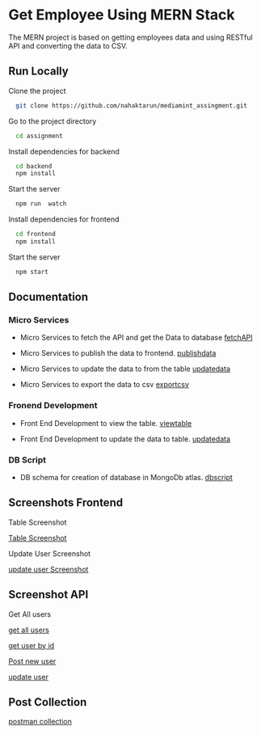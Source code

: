
# Get Employee Using MERN Stack

The MERN project is based on getting employees data and using RESTful API and converting the data to CSV.

## Run Locally

Clone the project

```bash
  git clone https://github.com/nahaktarun/mediamint_assingment.git
```

Go to the project directory

```bash
  cd assignment
```

Install dependencies for backend

```bash
  cd backend
  npm install
```

Start the server

```bash
  npm run  watch
```
Install dependencies for frontend

```bash
  cd frontend
  npm install
```

Start the server

```bash
  npm start
```


## Documentation

### Micro Services

* Micro Services to fetch the API and get the Data to database [fetchAPI](https://github.com/nahaktarun/mediamint_assingment/blob/main/backend/fetchUsers.js)

* Micro Services to publish the data to frontend. [publishdata](https://github.com/nahaktarun/mediamint_assingment/blob/main/backend/routes/routes.js)

* Micro Services to update the data to from the table [updatedata](https://github.com/nahaktarun/mediamint_assingment/blob/main/backend/routes/routes.js)


* Micro Services to export the data to csv [exportcsv](https://github.com/nahaktarun/mediamint_assingment/blob/main/backend/getusertocsv.js)

### Fronend Development

* Front End Development to view the table. [viewtable](https://github.com/nahaktarun/mediamint_assingment/blob/main/frontend/src/App.js)

* Front End Development to update the data to table. [updatedata](https://github.com/nahaktarun/mediamint_assingment/blob/main/frontend/src/UpdateDetails.js)



### DB Script

* DB schema for creation of database in MongoDb atlas. [dbscript](https://github.com/nahaktarun/mediamint_assingment/blob/main/backend/db.js)



## Screenshots Frontend

Table Screenshot

[Table Screenshot](https://github.com/nahaktarun/mediamint_assingment/blob/main/screenshots/screenshot1.png)


Update User Screenshot

[update user Screenshot](https://github.com/nahaktarun/mediamint_assingment/blob/main/screenshots/screenshot1.png)



## Screenshot API

Get All users

[get all users](https://github.com/nahaktarun/mediamint_assingment/blob/main/screenshots/get%20request.png)

[get user by id](https://github.com/nahaktarun/mediamint_assingment/blob/main/screenshots/getuserbyid.png)

[Post new user](https://github.com/nahaktarun/mediamint_assingment/blob/main/screenshots/post%20request.png)

[update user](https://github.com/nahaktarun/mediamint_assingment/blob/main/screenshots/put%20request.png)



## Post Collection 

[postman collection](https://github.com/nahaktarun/mediamint_assingment/blob/main/mediamint.postman_collection.json)



